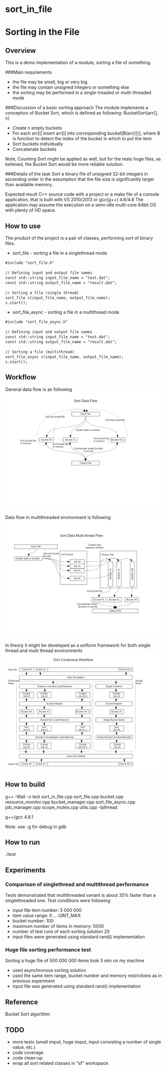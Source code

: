# sort_in_file

Sorting in the File
===================

Overview
--------

This is a demo implementation of a module, sorting a file of something.

###Main requirements
* the file may be small, big or very big
* the file may contain unsigned integers or something else
* the sorting may be performed in a single-treaded or multi-threaded mode


###Discussion of a basic sorting approach
The module implements a conception of Bucket Sort, which is defined as following:
BucketSort(arr[], n)
* Create n empty buckets
* For each arr[i] insert arr[i] into corresponding bucket[B(arr[i])],
  where B is function to detect the index of the bucket
  in which to put the item
* Sort buckets individually
* Concatenate buckets

Note, Counting Sort might be applied as well, but for the realy huge files,
as believed, the Bucket Sort would be more reliable solution.

###Details of the task
Sort a binary file of unsigned 32-bit integers in ascending order in the
assumption that the file size is significantly larger than available memory.

Expected result
C++ source code with a project or a make file of a console application,
that is built with VS 2010/2013 or gcc(g++) 4.6/4.8
The application may assume the execution on a semi-idle multi-core
64bit OS with plenty of HD space.

How to use
----------
The product of the project is a pair of classes, performing sort of binary files.
* sort_file - sorting a file in a singlethread mode

```
#include "sort_file.h"

// Defining input and output file names
const std::string input_file_name = "test.dat";
const std::string output_file_name = "result.dat";

// Sorting a file (single thread)
sort_file s(input_file_name, output_file_name);
s.start();
```

* sort_file_async - sorting a file in a multithread mode

```
#include "sort_file_async.h"

// Defining input and output file names
const std::string input_file_name = "test.dat";
const std::string output_file_name = "result.dat";

// Sorting a file (multithread)
sort_file_async s(input_file_name, output_file_name);
s.start();
```


Workflow
--------

General data flow is as following
<img src="https://github.com/shulgaalexey/sort_in_file/blob/master/doc/data_flow.png" alt="Data Flow" style="width:500px"/>

Data flow in multithreaded environment is following
<img src="https://github.com/shulgaalexey/sort_in_file/blob/master/doc/multithread_data_flow.png" alt="Multithread Data Flow" style="width:500px"/>


In theory it might be developed as a uniform framework for both single thread and multi thread environments
<img src="https://github.com/shulgaalexey/sort_in_file/blob/master/doc/sort_conceptual_workflow.png" alt="Sort Conceptual Workflow" style="width:500px"/>


How to build
-----------
g++ -Wall -o test sort_in_file.cpp sort_file.cpp bucket.cpp resource_monitor.cpp bucket_manager.cpp sort_file_async.cpp job_manager.cpp scope_mutex.cpp utils.cpp -lpthread

g++/gcc 4.8.1

Note: use -g for debug in gdb



How to run
----------
./test


Experiments
-----------

### Comparison of singlethread and multithread performance

Tests demonstrated that multithreaded variant is about 35% faster than a
singlethreaded one.
Test conditions were following:
 * input file item number: 5 000 000
 * item value range: 0 ... UINT_MAX
 * bucket number: 100
 * maximum number of items in memory: 5000
 * number of test runs of each sorting solution 20
 * input files were generated using standard rand() implementation

### Huge file sorting performance test
Sorting a huge file of 500 000 000 items took 5 min on my machine
 * used asynchronous sorting solution
 * used the same item range, bucket number and memory restrictions
 as in previous experiment
 * input file was generated using standard rand() implementation


Reference
---------
Bucket Sort algorithm


TODO
----
* more tests (small imput, huge imput, input consisting a number of single value, etc.)
* code coverage
* code clean-up
* wrap all sort related classes in "sf" workspace

